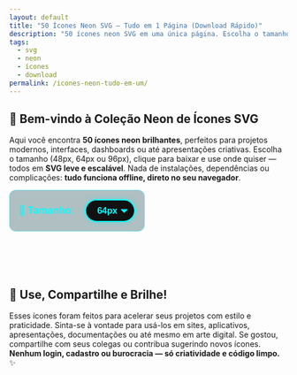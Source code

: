 ```yaml
---
layout: default
title: "50 Ícones Neon SVG — Tudo em 1 Página (Download Rápido)"
description: "50 ícones neon SVG em uma única página. Escolha o tamanho e baixe com 1 clique. Nada de arquivos externos — tudo inline, rápido e confiável."
tags:
  - svg
  - neon
  - ícones
  - download
permalink: /icones-neon-tudo-em-um/
---
```

<style>
  .neon-icons-all-in-one {
    max-width: 1600px;
    margin: 0 auto;
    padding: 2rem 1.5rem;
    font-family: 'Segoe UI', sans-serif;
    background: #0a0a0a;
    color: #fff;
  }

  .neon-icons-all-in-one h1 {
    text-align: center;
    color: #0ff;
    text-shadow: 0 0 10px #0ff, 0 0 20px #0ff;
    margin-bottom: 1.5rem;
    font-size: 2.2rem;
    font-weight: 700;
  }

  .size-selector {
    text-align: center;
    margin-bottom: 2.5rem;
    padding: 1rem;
    background: rgba(0, 50, 60, 0.3);
    border-radius: 12px;
    display: inline-block;
    border: 1px solid rgba(0, 255, 255, 0.4);
  }

  .size-selector label {
    color: #0ff;
    margin-right: 1rem;
    font-weight: 600;
    font-size: 1.1rem;
  }

  .size-selector select {
    padding: 10px 20px;
    border-radius: 50px;
    border: 2px solid #0ff;
    background: #111;
    color: #0ff;
    font-size: 1rem;
    font-weight: 600;
    box-shadow: 0 0 8px rgba(0, 255, 255, 0.5);
    cursor: pointer;
    appearance: none;
    -webkit-appearance: none;
    background-image: url("data:image/svg+xml;charset=US-ASCII,%3Csvg%20xmlns%3D%22http%3A%2F%2Fwww.w3.org%2F2000%2Fsvg%22%20width%3D%22292.4%22%20height%3D%22292.4%22%3E%3Cpath%20fill%3D%22%230ff%22%20d%3D%22M287%2069.4a17.6%2017.6%200%200%200-13-5.4H18.4c-5%200-9.3%201.8-12.9%205.4A17.6%2017.6%200%200%200%200%2082.2c0%205%201.8%209.3%205.4%2012.9l128%20127.9c3.6%203.6%207.8%205.4%2012.8%205.4s9.2-1.8%2012.8-5.4L287%2095c3.5-3.5%205.4-7.8%205.4-12.8%200-5-1.9-9.2-5.5-12.8z%22%2F%3E%3C%2Fsvg%3E");
    background-repeat: no-repeat;
    background-position: right 12px center;
    background-size: 12px;
    padding-right: 30px;
  }

  .icons-container {
    display: grid;
    grid-template-columns: repeat(auto-fill, minmax(180px, 1fr));
    gap: 1.8rem;
    padding: 1rem 0;
  }

  .icon-card {
    background: rgba(0, 30, 40, 0.7);
    border-radius: 16px;
    padding: 1.4rem 1rem;
    text-align: center;
    transition: all 0.25s ease;
    border: 1px solid rgba(0, 255, 255, 0.2);
    display: flex;
    flex-direction: column;
    align-items: center;
    justify-content: space-between;
    height: 220px;
    box-sizing: border-box;
  }

  .icon-card:hover {
    transform: translateY(-6px);
    box-shadow: 0 12px 30px rgba(0, 255, 255, 0.25);
    border-color: rgba(0, 255, 255, 0.6);
    background: rgba(0, 40, 50, 0.8);
  }

  .icon-preview {
    width: 64px;
    height: 64px;
    margin: 0 auto 1rem;
    display: flex;
    align-items: center;
    justify-content: center;
    font-size: 32px;
    background: rgba(0, 0, 0, 0.3);
    border-radius: 50%;
    box-shadow: inset 0 0 12px rgba(0, 255, 255, 0.4);
    transition: all 0.2s ease;
  }

  .icon-card h3 {
    margin: 0;
    font-size: 1.05rem;
    font-weight: 600;
    color: #fff;
    line-height: 1.3;
    min-height: 2.6em;
    display: -webkit-box;
    -webkit-line-clamp: 2;
    -webkit-box-orient: vertical;
    overflow: hidden;
    text-overflow: ellipsis;
  }

  .categoria {
    font-size: 0.8rem;
    color: #0ff;
    margin: 0.5rem 0;
    text-transform: uppercase;
    letter-spacing: 0.8px;
    font-weight: 600;
    opacity: 0.9;
  }

  .btn-download {
    width: 100%;
    padding: 10px;
    border: none;
    border-radius: 8px;
    background: #111;
    color: #0ff;
    font-weight: 600;
    cursor: pointer;
    transition: all 0.3s ease;
    box-shadow: 0 0 6px rgba(0, 255, 255, 0.6);
    margin-top: auto;
  }

  .btn-download:hover {
    background: #0ff;
    color: #000;
    box-shadow: 0 0 12px #0ff, 0 0 24px rgba(0, 255, 255, 0.5);
    transform: scale(1.02);
  }

  @media (max-width: 1200px) {
    .icons-container { grid-template-columns: repeat(auto-fill, minmax(170px, 1fr)); }
  }
  @media (max-width: 992px) {
    .icons-container { grid-template-columns: repeat(auto-fill, minmax(160px, 1fr)); }
  }
  @media (max-width: 768px) {
    .icons-container { grid-template-columns: repeat(auto-fill, minmax(150px, 1fr)); gap: 1.2rem; }
    .icon-card { height: 210px; padding: 1.2rem 0.8rem; }
  }
  @media (max-width: 576px) {
    .icons-container { grid-template-columns: repeat(2, 1fr); gap: 1rem; }
    .icon-card { height: 190px; padding: 1rem; }
  }
  @media (max-width: 380px) {
    .icons-container { grid-template-columns: 1fr; }
    .icon-card { height: 200px; }
  }
</style>




<section class="post-content">
           
      


<!-- ✅ INTRODUÇÃO -->
  <div class="intro-section">
    <h2>🌟 Bem-vindo à Coleção Neon de Ícones SVG</h2>
    <p>
      Aqui você encontra <strong>50 ícones neon brilhantes</strong>, perfeitos para projetos modernos, interfaces, dashboards ou até apresentações criativas.
      Escolha o tamanho (48px, 64px ou 96px), clique para baixar e use onde quiser — todos em <strong>SVG leve e escalável</strong>.
      Nada de instalações, dependências ou complicações: <strong>tudo funciona offline, direto no seu navegador</strong>.
    </p>
  </div>



  <div class="size-selector">
    <label>📏 Tamanho:</label>
    <select id="iconSize">
      <option value="48">48px</option>
      <option value="64" selected>64px</option>
      <option value="96">96px</option>
    </select>
  </div>

  <div class="icons-container" id="iconsContainer">
    <!-- Os cards serão inseridos aqui via JS -->
  </div>



<div>
    <h2>🎉 Use, Compartilhe e Brilhe!</h2>
    <p>
      Esses ícones foram feitos para acelerar seus projetos com estilo e praticidade. Sinta-se à vontade para usá-los em sites, aplicativos, apresentações, documentações ou até mesmo em arte digital. Se gostou, compartilhe com seus colegas ou contribua sugerindo novos ícones.
      <strong>Nenhum login, cadastro ou burocracia — só criatividade e código limpo.</strong> ✨
    </p>
  </div>



<script>
  // ✅ DADOS DOS 50 ÍCONES — TUDO INLINE
  const icones = [ 
    { nome: "linux-penguin", emoji: "🐧", categoria: "linux" },
    { nome: "terminal", emoji: "💻", categoria: "linux" },
    { nome: "bash", emoji: "🐚", categoria: "linux" },
    { nome: "kernel", emoji: "⚙️", categoria: "linux" },
    { nome: "joystick", emoji: "🕹️", categoria: "linux" },
    { nome: "root", emoji: "🔐", categoria: "linux" },
    { nome: "cli", emoji: "⌨️", categoria: "linux" },
    { nome: "distro", emoji: "📊", categoria: "linux" },
    { nome: "docker", emoji: "🐳", categoria: "devops" },
    { nome: "kubernetes", emoji: "☸️", categoria: "devops" },
    { nome: "ansible", emoji: "🤖", categoria: "devops" },
    { nome: "terraform", emoji: "🏗️", categoria: "devops" },
    { nome: "jenkins", emoji: "🔧", categoria: "devops" },
    { nome: "gitlab", emoji: "🦊", categoria: "devops" },
    { nome: "ci-cd", emoji: "🔄", categoria: "devops" },
    { nome: "vault", emoji: "🗄️", categoria: "devops" },
    { nome: "cloud", emoji: "☁️", categoria: "cloud" },
    { nome: "aws", emoji: "🅰️", categoria: "cloud" },
    { nome: "azure", emoji: "🪟", categoria: "cloud" },
    { nome: "gcp", emoji: "🔍", categoria: "cloud" },
    { nome: "database", emoji: "💾", categoria: "cloud" },
    { nome: "server", emoji: "🖥️", categoria: "cloud" },
    { nome: "cluster", emoji: "🔢", categoria: "cloud" },
    { nome: "region", emoji: "🌍", categoria: "cloud" },
    { nome: "javascript", emoji: "📜", categoria: "code" },
    { nome: "python", emoji: "🐍", categoria: "code" },
    { nome: "brackets", emoji: "()", categoria: "code" },
    { nome: "function", emoji: "ƒ", categoria: "code" },
   { nome: "class", emoji: "🏛️", categoria: "code" },
    { nome: "variable", emoji: "var", categoria: "code" },
    { nome: "debug", emoji: "🐞", categoria: "code" },
    { nome: "deploy", emoji: "🚀", categoria: "code" },
    { nome: "settings", emoji: "⚙️", categoria: "tools" },
    { nome: "wrench", emoji: "🔧", categoria: "tools" },
    { nome: "hammer", emoji: "🔨", categoria: "tools" },
    { nome: "clipboard", emoji: "📋", categoria: "tools" },
    { nome: "sync", emoji: "🔃", categoria: "tools" },
    { nome: "reload", emoji: "🔄", categoria: "tools" },
    { nome: "config", emoji: "📝", categoria: "tools" },
    { nome: "wifi", emoji: "📶", categoria: "network" },
    { nome: "router", emoji: "🖧", categoria: "network" },   
    { nome: "firewall", emoji: "🛡️", categoria: "network" },  
    { nome: "dns", emoji: "🔤", categoria: "network" },
    { nome: "bandwidth", emoji: "📈", categoria: "network" },
    { nome: "lock", emoji: "🔒", categoria: "security" },
    { nome: "key", emoji: "🔑", categoria: "security" },
    { nome: "shield", emoji: "🛡️", categoria: "security" },
    { nome: "hack", emoji: "👾", categoria: "security" },
    { nome: "virus", emoji: "☣️", categoria: "security" },
    { 
  ];

  function generateSVG(emoji, size) {
    const color = '#00ffff';
    return `<svg width="${size}" height="${size}" viewBox="0 0 100 100" xmlns="http://www.w3.org/2000/svg">
  <text x="50" y="55" text-anchor="middle" fill="${color}" font-size="${size / 2}" font-family="Arial, sans-serif" style="filter: drop-shadow(0 0 6px ${color});">${emoji}</text>
</svg>`;
  }

  function downloadSVG(emoji, nome, size) {
    const svgContent = generateSVG(emoji, size);
    const blob = new Blob([svgContent], { type: 'image/svg+xml;charset=utf-8' });
    const url = URL.createObjectURL(blob);
    const a = document.createElement('a');
    a.href = url;
    a.download = `${nome}-${size}px.svg`;
    document.body.appendChild(a);
    a.click();
    document.body.removeChild(a);
    URL.revokeObjectURL(url);
  }

  function renderIcons() {
    const container = document.getElementById('iconsContainer');
    container.innerHTML = '';
    icones.forEach(icone => {
      const card = document.createElement('div');
      card.className = 'icon-card';
      card.innerHTML = `
        <div class="icon-preview" style="font-size: 32px;">${icone.emoji}</div>
        <h3>${icone.nome.replace(/-/g, ' ').replace(/\b\w/g, l => l.toUpperCase())}</h3>
        <p class="categoria">${icone.categoria}</p>
        <button class="btn-download" onclick="downloadSVG('${icone.emoji}', '${icone.nome}', document.getElementById('iconSize').value)">💾 Baixar SVG</button>
      `;
      container.appendChild(card);
    });
  }

  function updatePreviews() {
    const size = document.getElementById('iconSize').value;
    const previews = document.querySelectorAll('.icon-preview');
    previews.forEach(preview => {
      preview.style.fontSize = `${size / 2}px`;
      preview.style.width = `${size}px`;
      preview.style.height = `${size}px`;
    });
  }

  document.getElementById('iconSize').addEventListener('change', updatePreviews);

  // Render inicial
  renderIcons();
</script>

